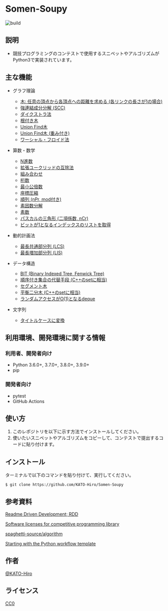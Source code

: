 # Somen-Soupy

![build](https://github.com/KATO-Hiro/Somen-Soupy/workflows/Python%20package/badge.svg)

## 説明

- 競技プログラミングのコンテストで使用するスニペットやアルゴリズムがPython3で実装されています。

## 主な機能

- グラフ理論
  - [木: 任意の頂点から各頂点への距離を求める (各リンクの長さが1の場合)](https://github.com/KATO-Hiro/Somen-Soupy/blob/master/snippets/graph/tree_distance.py)
  - [強連結成分分解 (SCC)](https://github.com/KATO-Hiro/Somen-Soupy/blob/master/snippets/graph/scc.py)
  - [ダイクストラ法](https://github.com/KATO-Hiro/Somen-Soupy/blob/master/snippets/graph/dijkstra.py)
  - [根付き木](https://github.com/KATO-Hiro/Somen-Soupy/blob/master/snippets/graph/rooted_tree.py)
  - [Union Find木](https://github.com/KATO-Hiro/Somen-Soupy/blob/master/snippets/graph/unionfind.py)
  - [Union Find木 (重み付き)](https://github.com/KATO-Hiro/Somen-Soupy/blob/master/snippets/graph/weighted_unionfind.py)
  - [ワーシャル・フロイド法](https://github.com/KATO-Hiro/Somen-Soupy/blob/master/snippets/graph/warshall_floyd.py)

- 算数・数学
  - [N進数](https://github.com/KATO-Hiro/Somen-Soupy/blob/master/snippets/math/n_ary_number.py)
  - [拡張ユークリッドの互除法](https://github.com/KATO-Hiro/Somen-Soupy/blob/master/snippets/math/gcd.py)
  - [組み合わせ](https://github.com/KATO-Hiro/Somen-Soupy/blob/master/snippets/math/combination.py)
  - [桁数](https://github.com/KATO-Hiro/Somen-Soupy/blob/master/snippets/math/digit.py)
  - [最小公倍数](https://github.com/KATO-Hiro/Somen-Soupy/blob/master/snippets/math/lcm.py)
  - [座標圧縮](https://github.com/KATO-Hiro/Somen-Soupy/blob/master/snippets/math/comress.py)
  - [順列 (nPr, mod付き)](https://github.com/KATO-Hiro/Somen-Soupy/blob/master/snippets/math/permutation.py)
  - [素因数分解](https://github.com/KATO-Hiro/Somen-Soupy/blob/master/snippets/math/factorization.py)
  - [素数](https://github.com/KATO-Hiro/Somen-Soupy/blob/master/snippets/math/prime.py)
  - [パスカルの三角形 (二項係数, nCr)](https://github.com/KATO-Hiro/Somen-Soupy/blob/master/snippets/math/pascals_triangle.py)
  - [ビットが1となるインデックスのリストを取得](https://github.com/KATO-Hiro/Somen-Soupy/blob/master/snippets/math/bit_index.py)

- 動的計画法
  - [最長共通部分列 (LCS)](https://github.com/KATO-Hiro/Somen-Soupy/blob/master/snippets/dp/lcs.py)
  - [最長増加部分列 (LIS)](https://github.com/KATO-Hiro/Somen-Soupy/blob/master/snippets/dp/lis.py)

- データ構造
  - [BIT (Binary Indexed Tree, Fenwick Tree)](https://github.com/KATO-Hiro/Somen-Soupy/blob/master/snippets/data_structure/bit.py)
  - [順序付き集合の代替手段 (C++のsetに相当)](https://github.com/KATO-Hiro/Somen-Soupy/blob/master/snippets/data_structure/deletable_heapq.py)
  - [セグメント木](https://github.com/KATO-Hiro/Somen-Soupy/blob/master/snippets/data_structure/segment_tree.py)
  - [平衡二分木 (C++のsetに相当)](https://github.com/KATO-Hiro/Somen-Soupy/blob/master/snippets/data_structure/balancing_tree.py)
  - [ランダムアクセスがO(1)となるdeque](https://github.com/KATO-Hiro/Somen-Soupy/blob/master/snippets/data_structure/random_access_deque.py)

- 文字列
  - [タイトルケースに変換](https://github.com/KATO-Hiro/Somen-Soupy/blob/master/snippets/string/string.py)

## 利用環境、開発環境に関する情報

### 利用者、開発者向け

- Python 3.6.0+, 3.7.0+, 3.8.0+, 3.9.0+
- pip

### 開発者向け

- pytest
- GitHub Actions

## 使い方

1. このレポジトリを以下に示す方法でインストールしてください。
2. 使いたいスニペットやアルゴリズムをコピーして、コンテストで提出するコードに貼り付けます。

## インストール

ターミナルで以下のコマンドを貼り付けて、実行してください。

```terminal
$ git clone https://github.com/KATO-Hiro/Somen-Soupy
```

## 参考資料

[Readme Driven Development; RDD](https://qiita.com/b4b4r07/items/c80d53db9a0fd59086ec)

[Software licenses for competitive programming library](https://kimiyuki.net/blog/2020/02/14/licenses-for-kyopro-libraries/)

[spaghetti-source/algorithm](https://github.com/spaghetti-source/algorithm)

[Starting with the Python workflow template](https://docs.github.com/en/actions/guides/building-and-testing-python#starting-with-the-python-workflow-template)

## 作者

[@KATO-Hiro](https://twitter.com/k_hiro1818)

## ライセンス

[CC0](https://creativecommons.org/share-your-work/public-domain/cc0)
